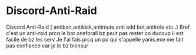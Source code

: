 # Discord-Anti-Raid
Discord Anti-Raid ( antiban,antikick,antimute,anti add bot,antirole etc..)
Bref c'est un anti-raid prcq le bot oneforall bz peut pas rester co ducoup il est facile de bz les serv
Je l'ai fais prcq un pd qui s'appelle yanis.exe me fait pas confiance car je le bz biensur
